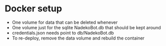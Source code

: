 # Docker setup

- One volume for data that can be deleted whenever
- One volume just for the sqlite NadekoBot.db that should be kept around
- credentials.json needs point to db/NadekoBot.db
- To re-deploy, remove the data volume and rebuild the container
